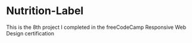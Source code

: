 # Nutrition-Label
This is the 8th project I completed in the freeCodeCamp Responsive Web Design certification
